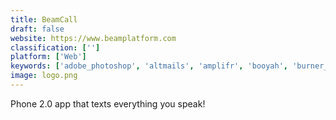 ```yaml
---
title: BeamCall
draft: false 
website: https://www.beamplatform.com
classification: ['']
platform: ['Web']
keywords: ['adobe_photoshop', 'altmails', 'amplifr', 'booyah', 'burner_mail', 'callio_by_netguru', 'daily.co_for_intercom', 'dockphone', 'facetune', 'htc_exodus', 'hidemyfacetime', 'messenger_video_calls', 'milligram', 'phonebot', 'pick', 'picsart', 'pixelmator', 'razer_phone', 'slack_video_calls', 'soniccloud', 'timely', 'wing']
image: logo.png
---
```

Phone 2.0 app that texts everything you speak!
